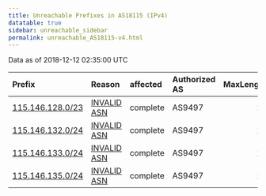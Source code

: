 ```yaml
---
title: Unreachable Prefixes in AS18115 (IPv4)
datatable: true
sidebar: unreachable_sidebar
permalink: unreachable_AS18115-v4.html
---
```


Data as of 2018-12-12 02:35:00 UTC


<div class="datatable-begin"></div>

| Prefix                                                     | Reason                                                                                                  | affected   | Authorized AS   |   MaxLength | Anchor                                       |   unreachable /24s |
|:-----------------------------------------------------------|:--------------------------------------------------------------------------------------------------------|:-----------|:----------------|------------:|:---------------------------------------------|-------------------:|
| [115.146.128.0/23](https://stat.ripe.net/115.146.128.0/23) | [INVALID ASN](https://rpki-validator.ripe.net/announcement-preview?asn=AS18115&prefix=115.146.128.0/23) | complete   | AS9497          |          17 | [APNIC](unreachable_APNIC_RPKI_Root-v4.html) |                  2 |
| [115.146.132.0/24](https://stat.ripe.net/115.146.132.0/24) | [INVALID ASN](https://rpki-validator.ripe.net/announcement-preview?asn=AS18115&prefix=115.146.132.0/24) | complete   | AS9497          |          17 | [APNIC](unreachable_APNIC_RPKI_Root-v4.html) |                  1 |
| [115.146.133.0/24](https://stat.ripe.net/115.146.133.0/24) | [INVALID ASN](https://rpki-validator.ripe.net/announcement-preview?asn=AS18115&prefix=115.146.133.0/24) | complete   | AS9497          |          17 | [APNIC](unreachable_APNIC_RPKI_Root-v4.html) |                  1 |
| [115.146.135.0/24](https://stat.ripe.net/115.146.135.0/24) | [INVALID ASN](https://rpki-validator.ripe.net/announcement-preview?asn=AS18115&prefix=115.146.135.0/24) | complete   | AS9497          |          17 | [APNIC](unreachable_APNIC_RPKI_Root-v4.html) |                  1 |

<div class="datatable-end"></div>